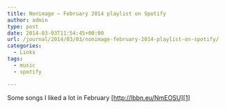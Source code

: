 ```yaml
---
title: Nonimage – February 2014 playlist on Spotify
author: admin
type: post
date: 2014-03-03T11:54:45+00:00
url: /journal/2014/03/03/nonimage-february-2014-playlist-on-spotify/
categories:
  - Links
tags:
  - music
  - spotify

---
```

Some songs I liked a lot in February [http://lbbn.eu/NmEOSU][1]

 [1]: http://open.spotify.com/user/nonimage/playlist/5oRV5IClyW0EqLFzpsLXFA